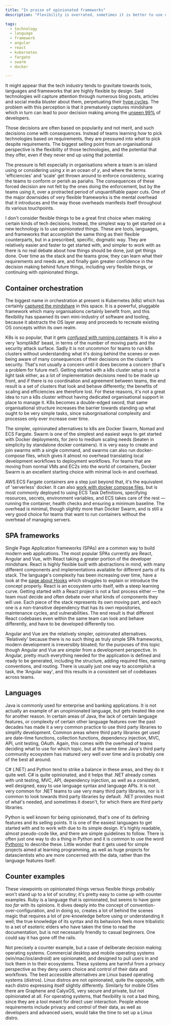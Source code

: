 ```yaml
---
title: "In praise of opinionated frameworks"
description: "Flexibility is overrated, sometimes it is better to use opinionated tools, frameworks, and languages"

tags: 
  - technology
  - language
  - framework
  - angular
  - react
  - kubernetes
  - fargate
  - swarm
  - docker

---
```


It might appear that the tech industry tends to gravitate towards tools, languages and frameworks that are highly flexible by design.  Said technologies will capture attention through numerous blog posts, articles and social media bluster about them, perpetuating their [hype cycles](https://www.gartner.co.uk/en/methodologies/gartner-hype-cycle).  The problem with this perception is that it prematurely captures mindshare which in turn can lead to poor decision making among the [unseen 99%](https://www.hanselman.com/blog/dark-matter-developers-the-unseen-99) of developers.  

Those decisions are often based on popularity and not merit, and such decisions come with consequences.  Instead of teams learning _how_ to pick technologies based on requirements, they are pressured into _what_ to pick despite requirements.  The biggest selling point from an organisational perspective is the flexibility of those technologies, and the potential that they offer, even if they never end up using that potential.  

The pressure is felt especially in organisations where a team is an island using or considering using  _x_ in an ocean of _y_, and where the terms 'efficiencies' and 'scale' get thrown around to enforce consistency, scaring the teams to conform or perish as pariahs.  The consequences of these forced decision are not felt by the ones doing the enforcement, but by the teams using it, over a protracted period of unquantifiable paper cuts.  One of the major downsides of very flexible frameworks is the mental overhead that it introduces and the way those overheads manifests itself throughout its various touchpoints.  

I don't consider flexible things to be a great first choice when making certain kinds of tech decisions. Instead, the simplest way to get started on a new technology is to use _opinionated_ things.  These are tools, languages, and frameworks that accomplish the same thing as their flexible counterparts, but in a prescribed, specific, dogmatic way.  They are relatively easier and faster to get started with, and simpler to work with as there is no real debate about how things should be done, just get things done.  Over time as the stack and the teams grow, they can learn what their requirements and needs are, and finally gain greater confidence in the decision making behind future things, including very flexible things, or continuing with opinionated things.     


## Container orchestration

The biggest name in orchestration at present is Kubernetes (k8s) which has certainly [captured the mindshare](https://searchsoftwarequality.techtarget.com/news/252474373/Kubernetes-tools-vendors-vie-for-developer-mindshare) in this space.  It is a powerful, pluggable framework which many organisations certainly benefit from, and this flexibility has spawned its own mini-industry of software and tooling, because it abstracts the OS layer away and proceeds to recreate existing OS concepts within its own realm.  

K8s is so popular, that it gets [_confused_ with running containers](https://aws.plainenglish.io/containers-are-not-just-for-kubernetes-fa330653cbbd).  It is also a very 'komplik8d' beast, in terms of the number of moving parts and the security attack surface.  Sadly it is not uncommon for teams to run k8s clusters without understanding what it's doing behind the scenes or even being aware of many consequences of their decisions on the cluster's security.  That's not usually a concern until it does become a concern (that's a problem for future me!).  Getting started with a k8s cluster setup is not a light task either, as a lot of implementation decisions need to be made up front, and if there is no coordination and agreement between teams, the end result is a set of clusters that look and behave differently; the benefits of scaling and efficiencies are therefore lost.  For these reasons, it's not a great idea to run a k8s cluster without having dedicated organisational support in place to manage it.  K8s becomes a double-edged sword, that same organisational structure increases the barrier towards standing up what ought to be very simple tasks, since suborgnisational complexity and processes only ever increase over time.  

The simpler, opinionated alternatives to k8s are Docker Swarm, Nomad and ECS Fargate.  Swarm is one of the simplest and easiest ways to get started with Docker deployments, for zero to medium scaling needs (beaten in simplicity by standalone docker containers).  It is very easy to  create and join swarms with a single command, and swarms can also run docker-compose files, which gives it almost no overhead translating local development workflows to deployment workflows.  For teams that are moving from normal VMs and EC2s into the world of containers, Docker Swarm is an excellent starting choice with minimal lock-in and overhead. 

AWS ECS Fargate containers are a step just beyond that, it's the equivalent of 'serverless' docker.  It can also [work with docker compose files](https://docs.docker.com/cloud/ecs-integration/), but is most commonly deployed to using ECS Task Definitions, specifying resources, secrets, environment variables, and ECS takes care of the rest — running the container, health checks and ensuring a minimum baseline.  The overhead is minimal, though slightly more than Docker Swarm, and is still a very good choice for teams that want to run containers without the overhead of managing servers. 


## SPA frameworks

Single Page Application frameworks (SPAs) are a common way to build modern web applications.  The most popular SPAs currently are React, Angular and Vue, with React taking a greater portion of the developer mindshare.  React is highly flexible built with abstractions in mind, with many different components and implementations available for different parts of its stack.  The language's complexity has been increasing over time, have a look at the [page about Hooks](https://reactjs.org/docs/hooks-intro.html) which struggles to explain or introduce the concept properly.  React is an ecosystem unto itself, with a steep learning curve. Getting started with a React project is not a fast process either — the team must decide and often debate over what kinds of components they will use. Each piece of the stack represents its own moving part, and each one is a non-transitive dependency that has its own repositories, maintenance cycles, and vulnerabilities.  The end result is that different React codebases even within the same team can look and behave differently, and have to be developed differently too. 

Angular and Vue are the relatively simpler, opinionated alternatives.  'Relatively' because there is no such thing as truly simple SPA frameworks, modern development is irreversibly bloated; for the purposes of this topic though Angular and Vue are simpler from a development perspective.  In Angular, pretty much everything needed for the application is defined and ready to be generated, including the structure, adding required files, naming conventions, and routing. There is usually just one way to accomplish a task, the 'Angular way', and this results in a consistent set of codebases across teams.  


## Languages

Java is commonly used for enterprise and banking applications.  It is not actually an example of an unopinionated language, but gets treated like one for another reason.  In certain areas of Java, the lack of certain language features, or complexity of certain other language features over the past decades has made it a very common practice to use third party libraries to simplify development.  Common areas where third party libraries get used are date-time functions, collection functions, dependency injection, MVC, API, unit testing, OAuth.  Again, this comes with the overhead of teams deciding what to use for which topic, but at the same time Java's third party community ecosystem has matured very well over time and is probably one of the best all around.  

C# (.NET) and Python tend to strike a balance in these areas, and they do it quite well.  C# is quite opinionated, and it helps that .NET already comes with unit testing, MVC, API, dependency injection, as well as a consistent, well designed, easy to use language syntax and language APIs.  It is not very common for .NET teams to use very many third party libraries, nor is it common to look towards third party libraries by default.  .NET provides most of what's needed, and sometimes it doesn't, for which there are third party libraries. 

Python is well known for being opinionated, that's one of its defining features and its selling points. It is one of the easiest languages to get started with and to work with due to its simple design.  It's highly readable, almost pseudo-code like, and there are simple guidelines to follow. There is often just one way to do a thing in Python and it is common to use the word [Pythonic](https://docs.python-guide.org/writing/style/) to describe these.  Little wonder that it gets used for simple projects aimed at learning programming, as well as huge projects for datascientists who are more concerned with the data, rather than the language features itself.  


## Counter examples

These viewpoints on opinionated things versus flexible things probably won't stand up to a lot of scrutiny; it's pretty easy to come up with counter examples. Ruby is a language that is opinionated, but  seems to have gone _too far_ with its opinions.  It dives deeply into the concept of convention-over-configuration, and in doing so, creates a lot of behind the scenes magic that requires a lot of pre-knowledge before using or understanding it well; the true knowledge of its syntax and its behaviors feels more tribalistic to a set of esoteric elders who have taken the time to read the documentation, but is not necessarily friendly to casual beginners.  One could say it has gone off the rails. 

Not precisely a counter example, but a case of deliberate decision making: operating systems.  Commercial desktop and mobile operating systems (win/mac/ios/android) are opinionated, and designed to pull users in and lock them in to their ecosystems. These systems are harmful from a privacy perspective as they deny users choice and control of their data and workflows.  The best accessible alternatives are Linux based operating systems (distros).  Linux distros are not opinionated, quite the opposite, with each distro expressing itself slightly differently.  Similarly for mobile OSes there are Graphene and CalyxOS, very secure and private, but not opinionated at all.  For operating systems, that flexibility is not a bad thing, since they are a tool meant for direct user interaction. People whose requirements include  privacy and control of their data, as well as developers and advanced users, would take the time to set up a Linux distro. 


